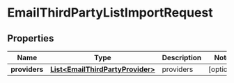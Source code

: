 

# EmailThirdPartyListImportRequest


## Properties

| Name | Type | Description | Notes |
|------------ | ------------- | ------------- | -------------|
|**providers** | [**List&lt;EmailThirdPartyProvider&gt;**](EmailThirdPartyProvider.md) | providers |  [optional] |



